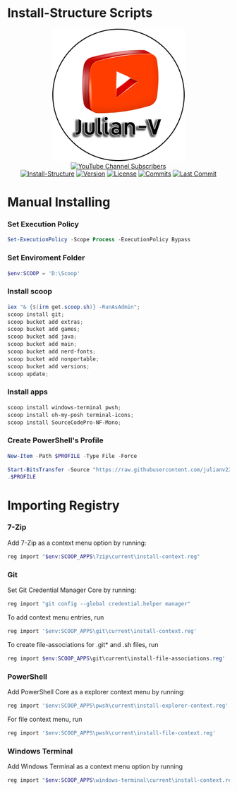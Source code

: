 # Install-Structure Scripts

<p align="center">
 <a href="https://youtube.com/julianv"><img title="Julian-V" src="docs/Julian-V.png"></a><br>
 <a href="https://www.youtube.com/julianv?sub_confirmation=1"><img title="YouTube Channel Subscribers" src="https://img.shields.io/youtube/channel/subscribers/UC8QPaA8hLDhroGdBtAImmbQ"></a><br> 
  <a href=""><img title="Install-Structure" src="https://img.shields.io/badge/Scripts-%20?logo=powershell&logoColor=00BFFF&label=Install Structure&color=A52A2A"></a>
 <a href="#install-structure"><img title="Version" src="https://img.shields.io/badge/1.0-%20?logo=hackthebox&label=Version&color=BA55D3"></a>
 <a href="LICENSE"><img title="License" src="https://img.shields.io/github/license/julianv22/install-structure?logo=atom&label=License&labelColor=teal"></a>
 <!-- <a href="https://github.com/julianv22/install-structure/actions/workflows/main.yml"><img title="Actions" src="https://github.com/julianv22/install-structure/actions/workflows/main.yml/badge.svg"></a> -->
 <a href="#"><img title="Commits" src="https://img.shields.io/github/commit-activity/t/julianv22/install-structure?logo=git&label=Commits"></a>
 <a href="https://github.com/julianv22/install-structure/commits/main"><img title="Last Commit" src="https://img.shields.io/github/last-commit/julianv22/install-structure?logo=codacy&label=Last%20Commit&labelColor=2F4F4F"></a>
</p>

# Manual Installing

### Set Execution Policy

```PowerShell
Set-ExecutionPolicy -Scope Process -ExecutionPolicy Bypass
```

### Set Enviroment Folder

```PowerShell
$env:SCOOP = 'D:\Scoop'
```

### Install scoop

```PowerShell
iex "& {$(irm get.scoop.sh)} -RunAsAdmin";
scoop install git;
scoop bucket add extras;
scoop bucket add games;
scoop bucket add java;
scoop bucket add main;
scoop bucket add nerd-fonts;
scoop bucket add nonportable;
scoop bucket add versions;
scoop update;
```

### Install apps

```PowerShell
scoop install windows-terminal pwsh;
scoop install oh-my-posh terminal-icons;
scoop install SourceCodePro-NF-Mono;
```

### Create PowerShell's Profile

```PowerShell
New-Item -Path $PROFILE -Type File -Force
```

```PowerShell
Start-BitsTransfer -Source "https://raw.githubusercontent.com/julianv22/install-structure/main/PowerShell/Microsoft.PowerShell_profile.ps1" -Destination $PROFILE;
.$PROFILE
```

# Importing Registry

### 7-Zip
Add 7-Zip as a context menu option by running: 
```PowerShell
reg import "$env:SCOOP_APPS\7zip\current\install-context.reg"
```

### Git

Set Git Credential Manager Core by running: 
```PowerShell
reg import "git config --global credential.helper manager"
```

To add context menu entries, run
```PowerShell
reg import '$env:SCOOP_APPS\git\current\install-context.reg'
```

To create file-associations for .git* and .sh files, run 
```PowerShell
reg import $env:SCOOP_APPS\git\current\install-file-associations.reg'
```

### PowerShell

Add PowerShell Core as a explorer context menu by running:
```PowerShell
reg import '$env:SCOOP_APPS\pwsh\current\install-explorer-context.reg'
```
For file context menu, run 
```PowerShell
reg import '$env:SCOOP_APPS\pwsh\current\install-file-context.reg'
```

### Windows Terminal

Add Windows Terminal as a context menu option by running 
```PowerShell
reg import "$env:SCOOP_APPS\windows-terminal\current\install-context.reg"
```   
